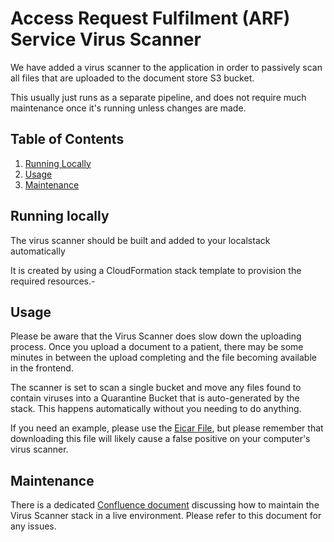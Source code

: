 # Access Request Fulfilment (ARF) Service Virus Scanner

We have added a virus scanner to the application in order to passively scan all files that are uploaded to the document store S3 bucket.

This usually just runs as a separate pipeline, and does not require much maintenance once it's running unless changes are made.



## Table of Contents

1. [Running Locally](#running-locally)
2. [Usage](#usage)
3. [Maintenance](#maintenance)

## Running locally

The virus scanner should be built and added to your localstack automatically

It is created by using a CloudFormation stack template to provision the required resources.- 

## Usage

Please be aware that the Virus Scanner does slow down the uploading process. Once you upload a document to a patient, there may be some minutes in between the upload completing and the file becoming available in the frontend.

The scanner is set to scan a single bucket and move any files found to contain viruses into a Quarantine Bucket that is auto-generated by the stack. This happens automatically without you needing to do anything. 

If you need an example, please use the [Eicar File](https://www.eicar.org/download-anti-malware-testfile/), but please remember that downloading this file will likely cause a false positive on your computer's virus scanner. 

## Maintenance

There is a dedicated [Confluence document](https://gpitbjss.atlassian.net/wiki/spaces/TW/pages/12406227067/Virus+Scanner+maintenance) discussing how to maintain the Virus Scanner stack in a live environment. Please refer to this document for any issues. 
